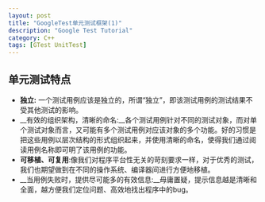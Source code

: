 ```yaml
---
layout: post
title: "GoogleTest单元测试框架(1)"
description: "Google Test Tutorial"
category: C++
tags: [GTest UnitTest]
---
```


## 单元测试特点 ##

- __独立:__ 一个测试用例应该是独立的，所谓“独立”，即该测试用例的测试结果不受其他测试的影响。
- __有效的组织架构，清晰的命名:__各个测试用例针对不同的测试对象，而对单个测试对象而言，又可能有多个测试用例对应该对象的多个功能。好的习惯是把这些用例以层次结构的形式组织起来，并使用清晰的命名，使得我们通过阅读用例名称即可明了该用例的功能。
- __可移植、可复用__:像我们对程序平台性无关的苛刻要求一样，对于优秀的测试，我们也期望做到在不同的操作系统、编译器间进行方便地移植。
- __当用例失败时，提供尽可能多的有效信息:__毋庸置疑，提示信息越是清晰和全面，越方便我们定位问题、高效地找出程序中的bug。
